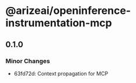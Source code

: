# @arizeai/openinference-instrumentation-mcp

## 0.1.0

### Minor Changes

- 63fd72d: Context propagation for MCP
